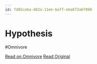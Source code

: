 ```yaml
---
id: fd85ceba-d82a-11ee-baff-eba673a6f890
---
```


# Hypothesis
#Omnivore

[Read on Omnivore](https://omnivore.app/me/hypothesis-18dfc8ab2be)
[Read Original](https://hypothes.is/a/OkpocNglEe6YRCNz1fHcMA)

